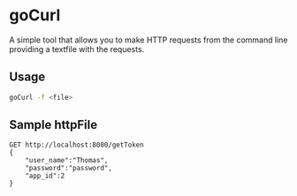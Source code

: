 # goCurl

A simple tool that allows you to make HTTP requests from the command line providing a textfile with the requests.

## Usage

```bash
goCurl -f <file>
```

## Sample httpFile 

```plaintext
GET http://localhost:8080/getToken
{
    "user_name":"Thomas",
    "password":"password",
    "app_id":2
}
```
